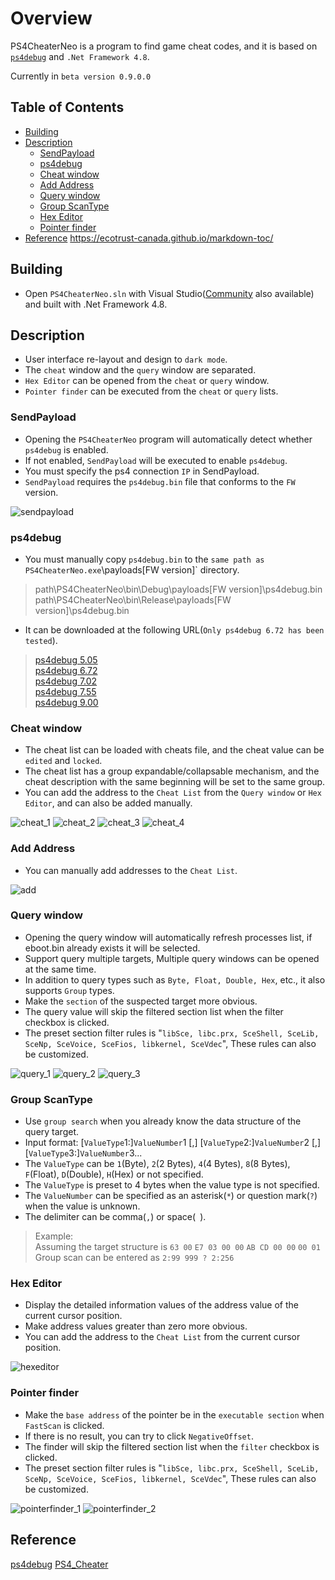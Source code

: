 # Overview

PS4CheaterNeo is a program to find game cheat codes, and it is based on [`ps4debug`](https://github.com/jogolden/ps4debug) and `.Net Framework 4.8`.

Currently in `beta version 0.9.0.0`

## Table of Contents
- [Building](#building)
- [Description](#description)
  * [SendPayload](#sendpayload)
  * [ps4debug](#ps4debug)
  * [Cheat window](#cheat-window)
  * [Add Address](#add-address)
  * [Query window](#query-window)
  * [Group ScanType](#group-scantype)
  * [Hex Editor](#hex-editor)
  * [Pointer finder](#pointer-finder)
- [Reference](#reference)
https://ecotrust-canada.github.io/markdown-toc/

## Building

- Open `PS4CheaterNeo.sln` with Visual Studio([Community](https://visualstudio.microsoft.com/vs/community/) also available) and built with .Net Framework 4.8.


## Description

- User interface re-layout and design to `dark mode`.
- The `cheat` window and the `query` window are separated.
- `Hex Editor` can be opened from the `cheat` or `query` window.
- `Pointer finder` can be executed from the `cheat` or `query` lists.


### SendPayload

- Opening the `PS4CheaterNeo` program will automatically detect whether `ps4debug` is enabled.
- If not enabled, `SendPayload` will be executed to enable `ps4debug`.
- You must specify the ps4 connection `IP` in SendPayload.
- `SendPayload` requires the `ps4debug.bin` file that conforms to the `FW` version.

![sendpayload](assets/sendpayload.jpg)


### ps4debug

- You must manually copy `ps4debug.bin` to the `same path as PS4CheaterNeo.exe`\payloads\[FW version]\` directory.

> path\PS4CheaterNeo\bin\Debug\payloads\[FW version]\ps4debug.bin  
> path\PS4CheaterNeo\bin\Release\payloads\[FW version]\ps4debug.bin  

- It can be downloaded at the following URL(`Only ps4debug 6.72 has been tested`).

> [ps4debug 5.05](https://github.com/jogolden/ps4debug/releases)  
> [ps4debug 6.72](https://github.com/GiantPluto/ps4debug/releases)  
> [ps4debug 7.02](https://github.com/ChendoChap/ps4debug/tags)  
> [ps4debug 7.55](https://github.com/Joonie86/ps4debug/releases)  
> [ps4debug 9.00](https://www.reddit.com/r/ps4homebrew/comments/rimeyi/900fw_ported_ps4debug_and_webrte_payloads/)  


### Cheat window

- The cheat list can be loaded with cheats file, and the cheat value can be `edited` and `locked`.
- The cheat list has a group expandable/collapsable mechanism, and the cheat description with the same beginning will be set to the same group.
- You can add the address to the `Cheat List` from the `Query window` or `Hex Editor`, and can also be added manually.

![cheat_1](assets/cheat_1.jpg)
![cheat_2](assets/cheat_2.jpg)
![cheat_3](assets/cheat_3.jpg)
![cheat_4](assets/cheat_4.jpg)


### Add Address

- You can manually add addresses to the `Cheat List`.

![add](assets/add.jpg)


### Query window

- Opening the query window will automatically refresh processes list, if eboot.bin already exists it will be selected.
- Support query multiple targets, Multiple query windows can be opened at the same time.
- In addition to query types such as `Byte, Float, Double, Hex`, etc., it also supports `Group` types.
- Make the `section` of the suspected target more obvious.
- The query value will skip the filtered section list when the filter checkbox is clicked.
- The preset section filter rules is "`libSce, libc.prx, SceShell, SceLib, SceNp, SceVoice, SceFios, libkernel, SceVdec`", These rules can also be customized.

![query_1](assets/query_1.jpg)
![query_2](assets/query_2.jpg)
![query_3](assets/query_3.jpg)


### Group ScanType

- Use `group search` when you already know the data structure of the query target.
- Input format: [`ValueType`1:]`ValueNumber`1 [,] [`ValueType`2:]`ValueNumber`2 [,] [`ValueType`3:]`ValueNumber`3...
- The `ValueType` can be `1`(Byte), `2`(2 Bytes), `4`(4 Bytes), `8`(8 Bytes), `F`(Float), `D`(Double), `H`(Hex) or not specified.
- The `ValueType` is preset to 4 bytes when the value type is not specified.
- The `ValueNumber` can be specified as an asterisk(`*`) or question mark(`?`) when the value is unknown.
- The delimiter can be comma(`,`) or space(` `).

> Example:  
> Assuming the target structure is `63 00` `E7 03 00 00` `AB CD 00 00` `00 01`  
> Group scan can be entered as `2:99 999 ? 2:256`  


### Hex Editor

- Display the detailed information values of the address value of the current cursor position.
- Make address values greater than zero more obvious.
- You can add the address to the `Cheat List` from the current cursor position.

![hexeditor](assets/hexeditor.jpg)

### Pointer finder

- Make the `base address` of the pointer be in the `executable section` when `FastScan` is clicked.
- If there is no result, you can try to click `NegativeOffset`.
- The finder will skip the filtered section list when the `filter` checkbox is clicked.
- The preset section filter rules is "`libSce, libc.prx, SceShell, SceLib, SceNp, SceVoice, SceFios, libkernel, SceVdec`", These rules can also be customized.


![pointerfinder_1](assets/pointerfinder_1.jpg)
![pointerfinder_2](assets/pointerfinder_2.jpg)


## Reference

[ps4debug](https://github.com/jogolden/ps4debug)
[PS4_Cheater](https://github.com/hurrican6/PS4_Cheater)
